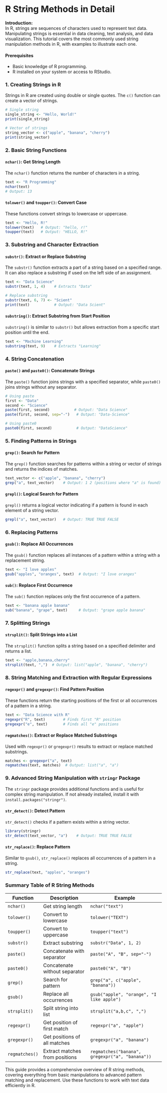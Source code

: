 # R String Methods in Detail

**Introduction:**  
In R, strings are sequences of characters used to represent text data. Manipulating strings is essential in data cleaning, text analysis, and data visualization. This tutorial covers the most commonly used string manipulation methods in R, with examples to illustrate each one.

#### Prerequisites
- Basic knowledge of R programming.
- R installed on your system or access to RStudio.

### 1. **Creating Strings in R**

Strings in R are created using double or single quotes. The `c()` function can create a vector of strings.

```r
# Single string
single_string <- "Hello, World!"
print(single_string)

# Vector of strings
string_vector <- c("apple", "banana", "cherry")
print(string_vector)
```

### 2. **Basic String Functions**

#### `nchar()`: Get String Length
The `nchar()` function returns the number of characters in a string.

```r
text <- "R Programming"
nchar(text)
# Output: 13
```

#### `tolower()` and `toupper()`: Convert Case
These functions convert strings to lowercase or uppercase.

```r
text <- "Hello, R!"
tolower(text)   # Output: "hello, r!"
toupper(text)   # Output: "HELLO, R!"
```

### 3. **Substring and Character Extraction**

#### `substr()`: Extract or Replace Substring
The `substr()` function extracts a part of a string based on a specified range. It can also replace a substring if used on the left side of an assignment.

```r
text <- "Data Science"
substr(text, 1, 4)    # Extracts "Data"

# Replace substring
substr(text, 6, 7) <- "Scient"
print(text)           # Output: "Data Scient"
```

#### `substring()`: Extract Substring from Start Position
`substring()` is similar to `substr()` but allows extraction from a specific start position until the end.

```r
text <- "Machine Learning"
substring(text, 9)    # Extracts "Learning"
```

### 4. **String Concatenation**

#### `paste()` and `paste0()`: Concatenate Strings
The `paste()` function joins strings with a specified separator, while `paste0()` joins strings without any separator.

```r
# Using paste
first <- "Data"
second <- "Science"
paste(first, second)           # Output: "Data Science"
paste(first, second, sep="-")   # Output: "Data-Science"

# Using paste0
paste0(first, second)           # Output: "DataScience"
```

### 5. **Finding Patterns in Strings**

#### `grep()`: Search for Pattern
The `grep()` function searches for patterns within a string or vector of strings and returns the indices of matches.

```r
text_vector <- c("apple", "banana", "cherry")
grep("a", text_vector)    # Output: 1 2 (positions where "a" is found)
```

#### `grepl()`: Logical Search for Pattern
`grepl()` returns a logical vector indicating if a pattern is found in each element of a string vector.

```r
grepl("a", text_vector)   # Output: TRUE TRUE FALSE
```

### 6. **Replacing Patterns**

#### `gsub()`: Replace All Occurrences
The `gsub()` function replaces all instances of a pattern within a string with a replacement string.

```r
text <- "I love apples"
gsub("apples", "oranges", text)  # Output: "I love oranges"
```

#### `sub()`: Replace First Occurrence
The `sub()` function replaces only the first occurrence of a pattern.

```r
text <- "banana apple banana"
sub("banana", "grape", text)     # Output: "grape apple banana"
```

### 7. **Splitting Strings**

#### `strsplit()`: Split Strings into a List
The `strsplit()` function splits a string based on a specified delimiter and returns a list.

```r
text <- "apple,banana,cherry"
strsplit(text, ",")  # Output: list("apple", "banana", "cherry")
```

### 8. **String Matching and Extraction with Regular Expressions**

#### `regexpr()` and `gregexpr()`: Find Pattern Position
These functions return the starting positions of the first or all occurrences of a pattern in a string.

```r
text <- "Data Science with R"
regexpr("R", text)        # Finds first "R" position
gregexpr("e", text)       # Finds all "e" positions
```

#### `regmatches()`: Extract or Replace Matched Substrings
Used with `regexpr()` or `gregexpr()` results to extract or replace matched substrings.

```r
matches <- gregexpr("a", text)
regmatches(text, matches)  # Output: list("a", "a")
```

### 9. **Advanced String Manipulation with `stringr` Package**

The `stringr` package provides additional functions and is useful for complex string manipulation. If not already installed, install it with `install.packages("stringr")`.

#### `str_detect()`: Detect Pattern
`str_detect()` checks if a pattern exists within a string vector.

```r
library(stringr)
str_detect(text_vector, "a")    # Output: TRUE TRUE FALSE
```

#### `str_replace()`: Replace Pattern
Similar to `gsub()`, `str_replace()` replaces all occurrences of a pattern in a string.

```r
str_replace(text, "apples", "oranges")
```

### Summary Table of R String Methods

| Function        | Description                             | Example                                      |
|-----------------|-----------------------------------------|----------------------------------------------|
| `nchar()`       | Get string length                      | `nchar("text")`                              |
| `tolower()`     | Convert to lowercase                   | `tolower("TEXT")`                            |
| `toupper()`     | Convert to uppercase                   | `toupper("text")`                            |
| `substr()`      | Extract substring                      | `substr("Data", 1, 2)`                       |
| `paste()`       | Concatenate with separator             | `paste("A", "B", sep="-")`                   |
| `paste0()`      | Concatenate without separator          | `paste0("A", "B")`                           |
| `grep()`        | Search for pattern                     | `grep("a", c("apple", "banana"))`            |
| `gsub()`        | Replace all occurrences                | `gsub("apple", "orange", "I like apple")`    |
| `strsplit()`    | Split string into list                 | `strsplit("a,b,c", ",")`                     |
| `regexpr()`     | Get position of first match            | `regexpr("a", "apple")`                      |
| `gregexpr()`    | Get positions of all matches           | `gregexpr("a", "banana")`                    |
| `regmatches()`  | Extract matches from positions         | `regmatches("banana", gregexpr("a", "banana"))` |

This guide provides a comprehensive overview of R string methods, covering everything from basic manipulations to advanced pattern matching and replacement. Use these functions to work with text data efficiently in R.

